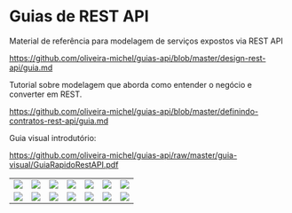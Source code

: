 # Guias de REST API
Material de referência para modelagem de serviços expostos via REST API

https://github.com/oliveira-michel/guias-api/blob/master/design-rest-api/guia.md

Tutorial sobre modelagem que aborda como entender o negócio e converter em REST.

https://github.com/oliveira-michel/guias-api/blob/master/definindo-contratos-rest-api/guia.md

Guia visual introdutório:

https://github.com/oliveira-michel/guias-api/raw/master/guia-visual/GuiaRapidoRestAPI.pdf

<table><tr>
<td><img src="https://github.com/oliveira-michel/guias-api/blob/master/guia-visual/00-capa.png?raw=true"/></td>
<td><img src="https://github.com/oliveira-michel/guias-api/blob/master/guia-visual/01-porque.png?raw=true"/></td>
<td><img src="https://github.com/oliveira-michel/guias-api/blob/master/guia-visual/02-oquee.png?raw=true"/></td>
<td><img src="https://github.com/oliveira-michel/guias-api/blob/master/guia-visual/03-principios.png?raw=true"/></td>
<td><img src="https://github.com/oliveira-michel/guias-api/blob/master/guia-visual/04-recursos.png?raw=true"/></td>
<td><img src="https://github.com/oliveira-michel/guias-api/blob/master/guia-visual/05-verbos.png?raw=true"/></td>
<td><img src="https://github.com/oliveira-michel/guias-api/blob/master/guia-visual/06-statuscodes.png?raw=true"/></td>
</tr><tr>
<td><img src="https://github.com/oliveira-michel/guias-api/blob/master/guia-visual/07-assincrono.png?raw=true"/></td>
<td><img src="https://github.com/oliveira-michel/guias-api/blob/master/guia-visual/08-querystrings.png?raw=true"/></td>
<td><img src="https://github.com/oliveira-michel/guias-api/blob/master/guia-visual/09-hateoas.png?raw=true"/></td>
<td><img src="https://github.com/oliveira-michel/guias-api/blob/master/guia-visual/10-modelagem.png?raw=true"/></td>
<td><img src="https://github.com/oliveira-michel/guias-api/blob/master/guia-visual/11-contrato.png?raw=true"/></td>
<td><img src="https://github.com/oliveira-michel/guias-api/blob/master/guia-visual/12-versionamento.png?raw=true"/></td>
<td><img src="https://github.com/oliveira-michel/guias-api/blob/master/guia-visual/13-seguranca.png?raw=true"/></td>
</tr></table>
